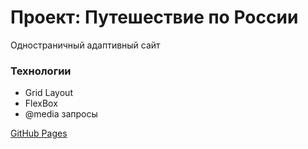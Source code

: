 # Проект: Путешествие по России

Одностраничный адаптивный сайт

### Технологии
* Grid Layout
* FlexBox
* @media запросы

[GitHub Pages](https://applefa4ry.github.io/russian-travel/)
